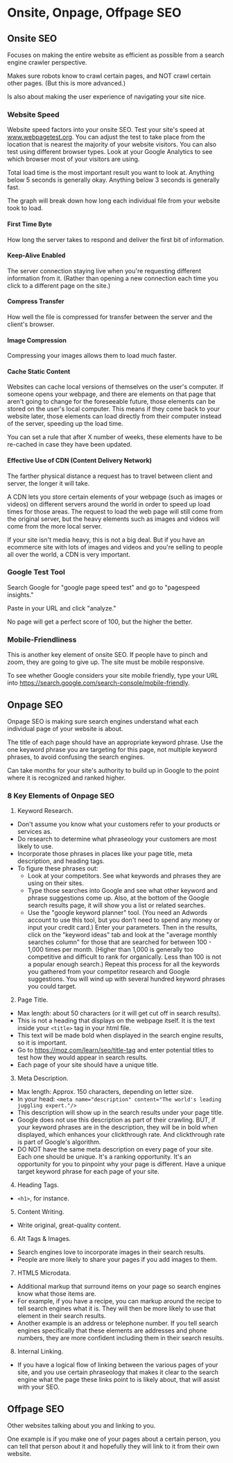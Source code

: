 # Onsite, Onpage, Offpage SEO

## Onsite SEO

Focuses on making the entire website as efficient as possible from a search engine crawler perspective.

Makes sure robots know to crawl certain pages, and NOT crawl certain other pages. (But this is more advanced.)

Is also about making the user experience of navigating your site nice.

### Website Speed

Website speed factors into your onsite SEO. Test your site's speed at www.webpagetest.org. You can adjust the test to take place from the location that is nearest the majority of your website visitors. You can also test using different browser types. Look at your Google Analytics to see which browser most of your visitors are using.

Total load time is the most important result you want to look at. Anything below 5 seconds is generally okay. Anything below 3 seconds is generally fast.

The graph will break down how long each individual file from your website took to load.

#### First Time Byte

How long the server takes to respond and deliver the first bit of information.

#### Keep-Alive Enabled

The server connection staying live when you're requesting different information from it. (Rather than opening a new connection each time you click to a different page on the site.)

#### Compress Transfer

How well the file is compressed for transfer between the server and the client's browser.

#### Image Compression

Compressing your images allows them to load much faster.

#### Cache Static Content

Websites can cache local versions of themselves on the user's computer. If someone opens your webpage, and there are elements on that page that aren't going to change for the foreseeable future, those elements can be stored on the user's local computer. This means if they come back to your website later, those elements can load directly from their computer instead of the server, speeding up the load time.

You can set a rule that after X number of weeks, these elements have to be re-cached in case they have been updated.

#### Effective Use of CDN (Content Delivery Network)

The farther physical distance a request has to travel between client and server, the longer it will take.

A CDN lets you store certain elements of your webpage (such as images or videos) on different servers around the world in order to speed up load times for those areas. The request to load the web page will still come from the original server, but the heavy elements such as images and videos will come from the more local server.

If your site isn't media heavy, this is not a big deal. But if you have an ecommerce site with lots of images and videos and you're selling to people all over the world, a CDN is very important.

### Google Test Tool

Search Google for "google page speed test" and go to "pagespeed insights."

Paste in your URL and click "analyze."

No page will get a perfect score of 100, but the higher the better.

### Mobile-Friendliness

This is another key element of onsite SEO. If people have to pinch and zoom, they are going to give up. The site must be mobile responsive.

To see whether Google considers your site mobile friendly, type your URL into https://search.google.com/search-console/mobile-friendly.

## Onpage SEO

Onpage SEO is making sure search engines understand what each individual page of your website is about.

The title of each page should have an appropriate keyword phrase. Use the one keyword phrase you are targeting for this page, not multiple keyword phrases, to avoid confusing the search engines.

Can take months for your site's authority to build up in Google to the point where it is recognized and ranked higher.

### 8 Key Elements of Onpage SEO

1. Keyword Research.
  - Don't assume you know what your customers refer to your products or services as.
  - Do research to determine what phraseology your customers are most likely to use.
  - Incorporate those phrases in places like your page title, meta description, and heading tags.
  - To figure these phrases out:
    - Look at your competitors. See what keywords and phrases they are using on their sites.
    - Type those searches into Google and see what other keyword and phrase suggestions come up. Also, at the bottom of the Google search results page, it will show you a list or related searches.
    - Use the "google keyword planner" tool. (You need an Adwords account to use this tool, but you don't need to spend any money or input your credit card.) Enter your parameters. Then in the results, click on the "keyword ideas" tab and look at the "average monthly searches column" for those that are searched for between 100 - 1,000 times per month. (Higher than 1,000 is generally too competitive and difficult to rank for organically. Less than 100 is not a popular enough search.) Repeat this process for all the keywords you gathered from your competitor research and Google suggestions. You will wind up with several hundred keyword phrases you could target.
2. Page Title.
  - Max length: about 50 characters (or it will get cut off in search results).
  - This is not a heading that displays on the webpage itself. It is the text inside your `<title>` tag in your html file.
  - This text will be made bold when displayed in the search engine results, so it is important.
  - Go to https://moz.com/learn/seo/title-tag and enter potential titles to test how they would appear in search results.
  - Each page of your site should have a unique title.
3. Meta Description.
  - Max length: Approx. 150 characters, depending on letter size.
  - In your head: `<meta name="description" content="The world's leading juggling expert."/>`
  - This description will show up in the search results under your page title.
  - Google does not use this description as part of their crawling. BUT, if your keyword phrases are in the description, they will be in bold when displayed, which enhances your clickthrough rate. And clickthrough rate is part of Google's algorithm.
  - DO NOT have the same meta description on every page of your site. Each one should be unique. It's a ranking opportunity. It's an opportunity for you to pinpoint why your page is different. Have a unique target keyword phrase for each page of your site.
4. Heading Tags.
  - `<h1>`, for instance.
5. Content Writing.
  - Write original, great-quality content.
6. Alt Tags & Images.
  - Search engines love to incorporate images in their search results.
  - People are more likely to share your pages if you add images to them.
7. HTML5 Microdata.
  - Additional markup that surround items on your page so search engines know what those items are.
  - For example, if you have a recipe, you can markup around the recipe to tell search engines what it is. They will then be more likely to use that element in their search results.
  - Another example is an address or telephone number. If you tell search engines specifically that these elements are addresses and phone numbers, they are more confident including them in their search results.
8. Internal Linking.
  - If you have a logical flow of linking between the various pages of your site, and you use certain phraseology that makes it clear to the search engine what the page these links point to is likely about, that will assist with your SEO.

## Offpage SEO

Other websites talking about you and linking to you.

One example is if you make one of your pages about a certain person, you can tell that person about it and hopefully they will link to it from their own website.